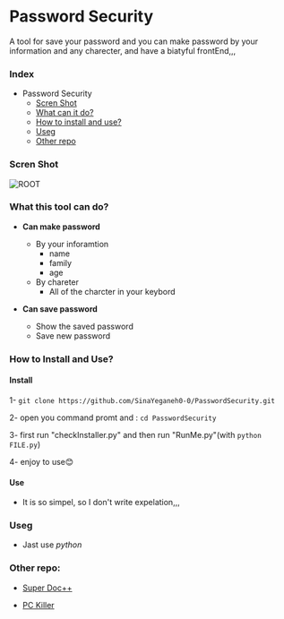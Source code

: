 # Password Security
A tool for save your password and you can make password by your information and any charecter, and have a biatyful frontEnd,,, 

### Index
- Password Security
  - [Scren Shot](https://github.com/SinaYeganeh0-0/PasswordSecurity#scren-shot)
  - [What can it do?](https://github.com/SinaYeganeh0-0/PasswordSecurity#what-this-tool-can-do)
  - [How to install and use?](https://github.com/SinaYeganeh0-0/PasswordSecurity#how-to-install-and-use)
  - [Useg](https://github.com/SinaYeganeh0-0/PasswordSecurity#useg)
  - [Other repo](https://github.com/SinaYeganeh0-0/PasswordSecurity#other-repo)

### Scren Shot

![ROOT](https://s17.picofile.com/file/8420584976/screnShot.PNG)

### What this tool can do?

* **Can make password**
  - By your inforamtion
    - name
    - family
    - age
  - By chareter
    - All of the charcter in your keybord
  
* **Can save password**
  - Show the saved password
  - Save new password
  
### How to Install and Use?

#### Install

1- `git clone https://github.com/SinaYeganeh0-0/PasswordSecurity.git`

2- open you command promt and : `cd PasswordSecurity`

3- first run "checkInstaller.py" and then run "RunMe.py"(with `python FILE.py`)

4- enjoy to use:blush:

#### Use

- It is so simpel, so I don't write expelation,,,

### Useg

- Jast use *python*

### Other repo:
- [Super Doc++](https://github.com/SinaYeganeh0-0/SuperDoc)

- [PC Killer](https://github.com/SinaYeganeh0-0/PCkiller)
